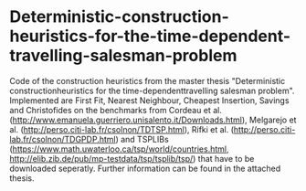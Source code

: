 # Deterministic-construction-heuristics-for-the-time-dependent-travelling-salesman-problem

Code of the construction heuristics from the master thesis "Deterministic constructionheuristics for the time-dependenttravelling salesman problem". 
Implemented are First Fit, Nearest Neighbour, Cheapest Insertion, Savings and Christofides on the benchmarks from Cordeau et al. (http://www.emanuela.guerriero.unisalento.it/Downloads.html), Melgarejo et al. (http://perso.citi-lab.fr/csolnon/TDTSP.html), Rifki et al. (http://perso.citi-lab.fr/csolnon/TDGPDP.html) and TSPLIBs (https://www.math.uwaterloo.ca/tsp/world/countries.html, http://elib.zib.de/pub/mp-testdata/tsp/tsplib/tsp/) that have to be downloaded seperatly.
Further information can be found in the attached thesis.
